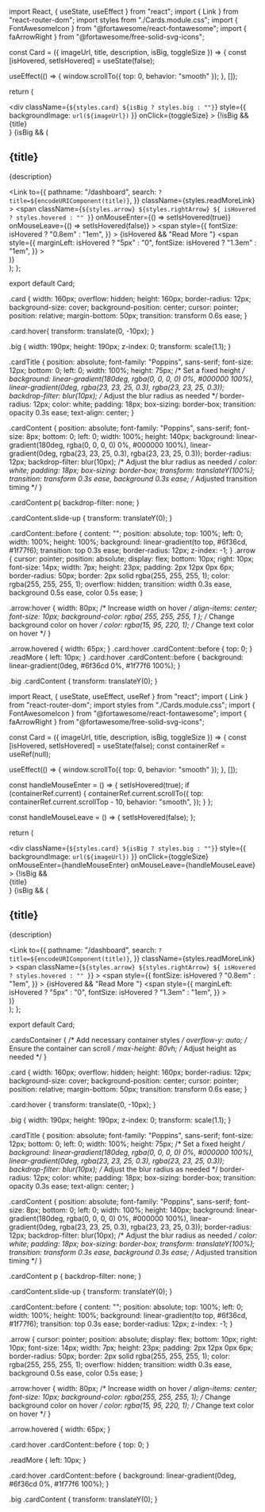 import React, { useState, useEffect } from "react";
import { Link } from "react-router-dom";
import styles from "./Cards.module.css";
import { FontAwesomeIcon } from "@fortawesome/react-fontawesome";
import { faArrowRight } from "@fortawesome/free-solid-svg-icons";

const Card = ({ imageUrl, title, description, isBig, toggleSize }) => {
  const [isHovered, setIsHovered] = useState(false);

  useEffect(() => {
    window.scrollTo({ top: 0, behavior: "smooth" });
  }, []);

  return (
    <div className={styles.cardsContainer}>
      <div
        className={`${styles.card} ${isBig ? styles.big : ""}`}
        style={{ backgroundImage: `url(${imageUrl})` }}
        onClick={toggleSize}
      >
        {!isBig && <div className={styles.cardTitle}>{title}</div>}
        {isBig && (
          <div className={styles.cardContent}>
            <h2>{title}</h2>
            <p>{description}</p>
            <Link
              to={{
                pathname: "/dashboard",
                search: `?title=${encodeURIComponent(title)}`,
              }}
              className={styles.readMoreLink}
            >
              <span
                className={`${styles.arrow} ${styles.rightArrow} ${
                  isHovered ? styles.hovered : ""
                }`}
                onMouseEnter={() => setIsHovered(true)}
                onMouseLeave={() => setIsHovered(false)}
              >
                <span
                  style={{
                    fontSize: isHovered ? "0.8em" : "1em",
                  }}
                >
                  {isHovered && "Read More "}
                </span>
                <span
                  style={{
                    marginLeft: isHovered ? "5px" : "0",
                    fontSize: isHovered ? "1.3em" : "1em",
                  }}
                >
                  <FontAwesomeIcon icon={faArrowRight} />
                </span>
              </span>
            </Link>
          </div>
        )}
      </div>
    </div>
  );
};

export default Card;



.card {
  width: 160px;
  overflow: hidden;
  height: 160px;
  border-radius: 12px;
  background-size: cover;
  background-position: center;
  cursor: pointer;
  position: relative;
  margin-bottom: 50px;
  transition: transform 0.6s ease;
}

.card:hover{
  transform: translate(0, -10px);
}

.big {
  width: 190px;
  height: 190px;
  z-index: 0;
  transform: scale(1.1);
}

.cardTitle {
  position: absolute;
  font-family: "Poppins", sans-serif;
  font-size: 12px;
  bottom: 0;
  left: 0;
  width: 100%;
  height: 75px; /* Set a fixed height */
  background: linear-gradient(180deg, rgba(0, 0, 0, 0) 0%, #000000 100%),
    linear-gradient(0deg, rgba(23, 23, 25, 0.3), rgba(23, 23, 25, 0.3));
  backdrop-filter: blur(10px); /* Adjust the blur radius as needed */
  border-radius: 12px;
  color: white;
  padding: 18px;
  box-sizing: border-box;
  transition: opacity 0.3s ease;
  text-align: center;
}

.cardContent {
  position: absolute;
  font-family: "Poppins", sans-serif;
  font-size: 8px;
  bottom: 0;
  left: 0;
  width: 100%;
  height: 140px;
  background: linear-gradient(180deg, rgba(0, 0, 0, 0) 0%, #000000 100%),
    linear-gradient(0deg, rgba(23, 23, 25, 0.3), rgba(23, 23, 25, 0.3));
  border-radius: 12px;
    backdrop-filter: blur(10px); /* Adjust the blur radius as needed */
  color: white;
  padding: 18px;
  box-sizing: border-box;
  transform: translateY(100%);
  transition: transform 0.3s ease, background 0.3s ease; /* Adjusted transition timing */
}

.cardContent p{
  backdrop-filter: none;
}

.cardContent.slide-up {
  transform: translateY(0);
}

.cardContent::before {
  content: "";
  position: absolute;
  top: 100%;
  left: 0;
  width: 100%;
  height: 100%;
  background: linear-gradient(to top, #6f36cd, #1f77f6);
  transition: top 0.3s ease;
  border-radius: 12px;
  z-index: -1;
}
.arrow {
 cursor: pointer;
    position: absolute;
    display: flex;
    bottom: 10px;
    right: 10px;
    font-size: 14px;
    width: 7px;
    height: 23px;
    padding: 2px 12px 0px 6px;
    border-radius: 50px;
    border: 2px solid rgba(255, 255, 255, 1);
    color: rgba(255, 255, 255, 1);
    overflow: hidden;
    transition: width 0.3s ease, background 0.5s ease, color 0.5s ease;
}

.arrow:hover {
  width: 80px; /* Increase width on hover */
  align-items: center;
  font-size: 10px;
  background-color: rgba(
    255,
    255,
    255,
    1
  ); /* Change background color on hover */
  color: rgba(15, 95, 220, 1); /* Change text color on hover */
}

.arrow.hovered {
  width: 65px;
}
.card:hover .cardContent::before {
  top: 0;
}
.readMore {
  left: 10px;
}
.card:hover .cardContent::before {
  background: linear-gradient(0deg, #6f36cd 0%, #1f77f6 100%);
}

.big .cardContent {
  transform: translateY(0);
}





import React, { useState, useEffect, useRef } from "react";
import { Link } from "react-router-dom";
import styles from "./Cards.module.css";
import { FontAwesomeIcon } from "@fortawesome/react-fontawesome";
import { faArrowRight } from "@fortawesome/free-solid-svg-icons";

const Card = ({ imageUrl, title, description, isBig, toggleSize }) => {
  const [isHovered, setIsHovered] = useState(false);
  const containerRef = useRef(null);

  useEffect(() => {
    window.scrollTo({ top: 0, behavior: "smooth" });
  }, []);

  const handleMouseEnter = () => {
    setIsHovered(true);
    if (containerRef.current) {
      containerRef.current.scrollTo({
        top: containerRef.current.scrollTop - 10,
        behavior: "smooth",
      });
    }
  };

  const handleMouseLeave = () => {
    setIsHovered(false);
  };

  return (
    <div ref={containerRef} className={styles.cardsContainer}>
      <div
        className={`${styles.card} ${isBig ? styles.big : ""}`}
        style={{ backgroundImage: `url(${imageUrl})` }}
        onClick={toggleSize}
        onMouseEnter={handleMouseEnter}
        onMouseLeave={handleMouseLeave}
      >
        {!isBig && <div className={styles.cardTitle}>{title}</div>}
        {isBig && (
          <div className={styles.cardContent}>
            <h2>{title}</h2>
            <p>{description}</p>
            <Link
              to={{
                pathname: "/dashboard",
                search: `?title=${encodeURIComponent(title)}`,
              }}
              className={styles.readMoreLink}
            >
              <span
                className={`${styles.arrow} ${styles.rightArrow} ${
                  isHovered ? styles.hovered : ""
                }`}
              >
                <span
                  style={{
                    fontSize: isHovered ? "0.8em" : "1em",
                  }}
                >
                  {isHovered && "Read More "}
                </span>
                <span
                  style={{
                    marginLeft: isHovered ? "5px" : "0",
                    fontSize: isHovered ? "1.3em" : "1em",
                  }}
                >
                  <FontAwesomeIcon icon={faArrowRight} />
                </span>
              </span>
            </Link>
          </div>
        )}
      </div>
    </div>
  );
};

export default Card;




.cardsContainer {
  /* Add necessary container styles */
  overflow-y: auto; /* Ensure the container can scroll */
  max-height: 80vh; /* Adjust height as needed */
}

.card {
  width: 160px;
  overflow: hidden;
  height: 160px;
  border-radius: 12px;
  background-size: cover;
  background-position: center;
  cursor: pointer;
  position: relative;
  margin-bottom: 50px;
  transition: transform 0.6s ease;
}

.card:hover {
  transform: translate(0, -10px);
}

.big {
  width: 190px;
  height: 190px;
  z-index: 0;
  transform: scale(1.1);
}

.cardTitle {
  position: absolute;
  font-family: "Poppins", sans-serif;
  font-size: 12px;
  bottom: 0;
  left: 0;
  width: 100%;
  height: 75px; /* Set a fixed height */
  background: linear-gradient(180deg, rgba(0, 0, 0, 0) 0%, #000000 100%),
    linear-gradient(0deg, rgba(23, 23, 25, 0.3), rgba(23, 23, 25, 0.3));
  backdrop-filter: blur(10px); /* Adjust the blur radius as needed */
  border-radius: 12px;
  color: white;
  padding: 18px;
  box-sizing: border-box;
  transition: opacity 0.3s ease;
  text-align: center;
}

.cardContent {
  position: absolute;
  font-family: "Poppins", sans-serif;
  font-size: 8px;
  bottom: 0;
  left: 0;
  width: 100%;
  height: 140px;
  background: linear-gradient(180deg, rgba(0, 0, 0, 0) 0%, #000000 100%),
    linear-gradient(0deg, rgba(23, 23, 25, 0.3), rgba(23, 23, 25, 0.3));
  border-radius: 12px;
  backdrop-filter: blur(10px); /* Adjust the blur radius as needed */
  color: white;
  padding: 18px;
  box-sizing: border-box;
  transform: translateY(100%);
  transition: transform 0.3s ease, background 0.3s ease; /* Adjusted transition timing */
}

.cardContent p {
  backdrop-filter: none;
}

.cardContent.slide-up {
  transform: translateY(0);
}

.cardContent::before {
  content: "";
  position: absolute;
  top: 100%;
  left: 0;
  width: 100%;
  height: 100%;
  background: linear-gradient(to top, #6f36cd, #1f77f6);
  transition: top 0.3s ease;
  border-radius: 12px;
  z-index: -1;
}

.arrow {
  cursor: pointer;
  position: absolute;
  display: flex;
  bottom: 10px;
  right: 10px;
  font-size: 14px;
  width: 7px;
  height: 23px;
  padding: 2px 12px 0px 6px;
  border-radius: 50px;
  border: 2px solid rgba(255, 255, 255, 1);
  color: rgba(255, 255, 255, 1);
  overflow: hidden;
  transition: width 0.3s ease, background 0.5s ease, color 0.5s ease;
}

.arrow:hover {
  width: 80px; /* Increase width on hover */
  align-items: center;
  font-size: 10px;
  background-color: rgba(255, 255, 255, 1); /* Change background color on hover */
  color: rgba(15, 95, 220, 1); /* Change text color on hover */
}

.arrow.hovered {
  width: 65px;
}

.card:hover .cardContent::before {
  top: 0;
}

.readMore {
  left: 10px;
}

.card:hover .cardContent::before {
  background: linear-gradient(0deg, #6f36cd 0%, #1f77f6 100%);
}

.big .cardContent {
  transform: translateY(0);
}
